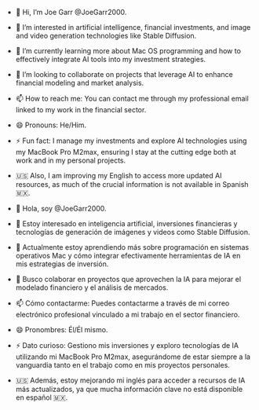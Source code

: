 - 👋 Hi, I’m Joe Garr  @JoeGarr2000.
- 👀 I’m interested in artificial intelligence, financial investments, and image and video generation technologies like Stable Diffusion.
- 🌱 I’m currently learning more about Mac OS programming and how to effectively integrate AI tools into my investment strategies. 
- 💞️ I’m looking to collaborate on projects that leverage AI to enhance financial modeling and market analysis.
- 📫 How to reach me: You can contact me through my professional email linked to my work in the financial sector.
- 😄 Pronouns: He/Him.
- ⚡ Fun fact: I manage my investments and explore AI technologies using my MacBook Pro M2max, ensuring I stay at the cutting edge both at work and in my personal projects.
- 🇺🇸 Also, I am improving my English to access more updated AI resources, as much of the crucial information is not available in Spanish 🇲🇽.









- 👋 Hola, soy @JoeGarr2000.
- 👀 Estoy interesado en inteligencia artificial, inversiones financieras y tecnologías de generación de imágenes y videos como Stable Diffusion.
- 🌱 Actualmente estoy aprendiendo más sobre programación en sistemas operativos Mac y cómo integrar efectivamente herramientas de IA en mis estrategias de inversión. 
- 💞️ Busco colaborar en proyectos que aprovechen la IA para mejorar el modelado financiero y el análisis de mercados.
- 📫 Cómo contactarme: Puedes contactarme a través de mi correo electrónico profesional vinculado a mi trabajo en el sector financiero.
- 😄 Pronombres: Él/Él mismo.
- ⚡ Dato curioso: Gestiono mis inversiones y exploro tecnologías de IA utilizando mi MacBook Pro M2max, asegurándome de estar siempre a la vanguardia tanto en el trabajo como en mis   proyectos personales.
- 🇺🇸 Además, estoy mejorando mi inglés para acceder a recursos de IA más actualizados, ya que mucha información clave no está disponible en español 🇲🇽.
     
<!---
JoeGarr2000/JoeGarr2000 is a ✨ special ✨ repository because its `README.md` (this file) appears on your GitHub profile.
You can click the Preview link to take a look at your changes.
--->
